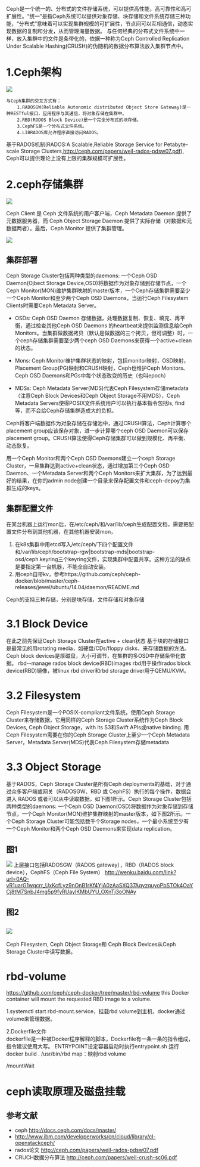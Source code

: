 Ceph是一个统一的、分布式的文件存储系统，可以提供高性能，高可靠性和高可扩展性。“统一”是指Ceph系统可以提供对象存储、块存储和文件系统存储三种功能，“分布式”意味着可以实现集群规模的可扩展性，节点间可以互相通信，动态实现数据的复制和分发，从而管理海量数据。
与任何经典的分布式文件系统中一样，放入集群中的文件是条带化的，依据一种称为Ceph Controlled Replication Under
Scalable Hashing(CRUSH)的伪随机的数据分布算法放入集群节点中。

# 1.Ceph架构
![](http://docs.ceph.com/docs/master/_images/stack.png)

    与Ceph集群的交互方式有：
        1.RADOSGW(Reliable Autonomic distributed Object Store Gateway)是一种RESTful接口，应用程序与其通信，将对象存储在集群中。
        2.RBD(RODOS Block Device)是一个完全分布式的块存储。
        3.CephFS是一个分布式文件系统。
        4.LIBRADOS库允许程序直接访问RADOS。

基于RADOS机制(RADOS:A Scalable,Reliable Storage Service for Petabyte-scale Storage Clusters,http://ceph.com/papers/weil-rados-pdsw07.pdf), Ceph可以提供理论上没有上限的集群规模可扩展性。 

# 2.ceph存储集群
![](http://www.ibm.com/developerworks/cn/linux/l-ceph/figure1.gif)

Ceph Client 是 Ceph 文件系统的用户客户端，Ceph Metadata Daemon 提供了元数据服务器，而 Ceph Object Storage Daemon 提供了实际存储（对数据和元数据两者）。最后，Ceph Monitor 提供了集群管理。

![](http://docs.ceph.com/docs/master/_images/ditaa-cffd08dd3e192a5f1d724ad7930cb04200b9b425.png)

## 集群部署
Ceph Storage Cluster包括两种类型的daemons: 一个Ceph OSD Daemon(Ojbect Storage Device,OSD)将数据作为对象存储到存储节点，一个Ceph Monitor(MON)维护集群映射的master版本，一个Ceph存储集群需要至少一个Ceph Monitor和至少两个Ceph OSD Daemons，当运行Ceph Filesystem Clients时需要Ceph Metadata Server。

- <a>OSDs</a>: Ceph OSD Daemon 存储数据，处理数据复制、恢复、填充、再平衡，通过检查其他Ceph OSD Daemons 的heartbeat来提供监测信息给Ceph Monitors。当集群做数据拷贝（默认是做数据的三个拷贝，但可调整）时，一个ceph存储集群需要至少两个ceph OSD Daemons来获得一个active+clean的状态。

- <a>Mons</a>: Ceph Monitor维护集群状态的映射，包括monitor映射，OSD映射，Placement Group(PG)映射和CRUSH映射，Ceph也维护Ceph Monitors、Ceph OSD Daemons和PGs中每个状态改变的历史（也叫epoch）

- <a>MDSs</a>: Ceph Metadata Server(MDS)代表Ceph Filesystem存储metadata（注意Ceph Block Devices和Ceph Object Storage不用MDS），Ceph Metadata Servers使得POSIX文件系统用户可以执行基本指令包括ls, find等，而不会给Ceph存储集群造成大的负担。

Ceph将客户端数据作为对象存储在存储池中，通过CRUSH算法，Ceph计算哪个placement group应该保存对象，进一步计算哪个ceph OSD Daemon可以保存placement group。CRUSH算法使得Ceph存储集群可以做到规模化、再平衡、动态恢复。

用一个Ceph Monitor和两个Ceph OSD Daemons建立一个ceph Storage Cluster，一旦集群达到active+clean状态，通过增加第三个Ceph OSD Daemon、一个Metadata Server和两个Ceph Monitors来扩大集群，为了达到最好的结果，在你的admin node创建一个目录来保存配置文件和ceph-depoy为集群生成的keys。
## 集群配置文件

在某台机器上运行mon后，在/etc/ceph/和/var/lib/ceph生成配置文档，需要把配置文件分布到其他机器，在其他机器安装mon，
1. 在k8s集群中用etcd写入/etc/ceph/下四个配置文件和/var/lib/ceph/bootstrap-rgw|bootstrap-mds|bootstrap-osd/ceph.keyring三个keyring文件，实现集群中配置共享。这种方法的缺点是要指定第一台机器，不能全自动安装。
2. 用ceph自带kv，参考https://github.com/ceph/ceph-docker/blob/master/ceph-releases/jewel/ubuntu/14.04/daemon/README.md

Ceph的支持三种存储，分别是块存储，文件存储和对象存储
# 3.1 Block Device
在此之前先保证Ceph Storage Cluster在active + clean状态
基于块的存储接口是最常见的用rotating media，如硬盘/CDs/floppy disks，来存储数据的方法。
Ceph block devices是厚磁盘，大小可调节，在集群的多OSD中存储条带化数据。
rbd--manage rados block device(RBD)images
rbd用于操作rados block device(RBD)镜像，被linux rbd driver和rbd storage driver用于QEMU/KVM。

# 3.2 Filesystem
Ceph Filesystem是一个POSIX-compliant文件系统，使用Ceph Storage Cluster来存储数据，它用同样的Ceph Storage Cluster系统作为Ceph Block Devices, Ceph Object Storage，with its S3和Swift APIs或native binding.
用Ceph Filesystem需要在你的Ceph Storage Cluster上至少一个Ceph Metadata Server，Metadata Server(MDS)代表Ceph Filesystem存储metadata

# 3.3 Object Storage
基于RADOS，Ceph Storage Cluster是所有Ceph deployments的基础，对于通过众多客户端或网关（RADOSGW、RBD 或 CephFS）执行的每个操作，数据会进入 RADOS 或者可以从中读取数据，如下图1所示。Ceph Storage Cluster包括两种类型的daemons: 一个Ceph OSD Daemon(OSD)将数据作为对象存储到存储节点，一个Ceph Monitor(MON)维护集群映射的master版本，如下图2所示。一个Ceph Storage Cluster可能包括数千个Storage nodes，一个最小系统至少有一个Ceph Monitor和两个Ceph OSD Daemons来实现data replication。

图1
--
![](http://www.ibm.com/developerworks/cn/cloud/library/cl-openstackceph/figure01.png)
上层接口包括RADOSGW（RADOS gateway），RBD（RADOS block device），CephFS（Ceph File System）
http://wenku.baidu.com/link?url=0AQ-vR1uarG1wqcrr_UxKcfLyz9nOnB1rKf4YjA0zAaSXQ37AqyzquyoPbSTOk4OaYCj8tM7SnbJ4mg5p9fyRUayIKMbUYU_OXnTj3oONAy

图2
--
![](http://www.ibm.com/developerworks/cn/cloud/library/cl-openstackceph/figure02.png)
-
Ceph Filesystem, Ceph Object Storage和 Ceph Block Devices从Ceph Storage Cluster中读写数据。


# rbd-volume
https://github.com/ceph/ceph-docker/tree/master/rbd-volume
this Docker container will mount the requested RBD image to a volume.

1.systemctl start rbd-mount.service，挂载rbd volume到主机，docker通过volume来管理数据。

2.Dockerfile文件  
dockerfile是一种被Docker程序解释的脚本，Dockerfile有一条一条的指令组成，指令建议使用大写。
ENTRYPOINT设定容器启动时执行entrypoint.sh
运行docker build . 
/usr/bin/rbd map：映射rbd volume

/mountWait  
# ceph读取原理及磁盘挂载


## 参考文献
- <a>ceph</a> http://docs.ceph.com/docs/master/
- <a></a>http://www.ibm.com/developerworks/cn/cloud/library/cl-openstackceph/
- <a>rados论文</a> http://ceph.com/papers/weil-rados-pdsw07.pdf
- <a>CRUCH数据分布算法</a> http://ceph.com/papers/weil-crush-sc06.pdf
